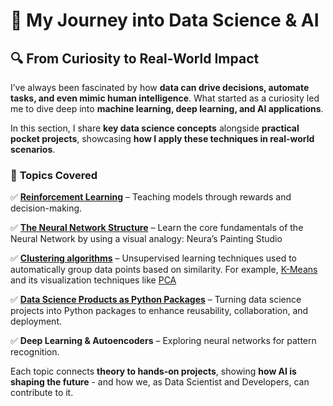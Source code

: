 # 🧠 My Journey into Data Science & AI  

## 🔍 From Curiosity to Real-World Impact  

I’ve always been fascinated by how **data can drive decisions, automate tasks, and even mimic human intelligence**. What started as a curiosity led me to dive deep into **machine learning, deep learning, and AI applications**.  

In this section, I share **key data science concepts** alongside **practical pocket projects**, showcasing **how I apply these techniques in real-world scenarios**.  

### 📌 **Topics Covered**  

✅ **[Reinforcement Learning](../reinforcement_learning_basics/)** – Teaching models through rewards and decision-making.

✅ **[The Neural Network Structure](../the_neural_network_structure/)** – Learn the core fundamentals of the Neural Network by using a visual analogy: Neura’s Painting Studio

✅ **[Clustering algorithms](../clustering_algorithms/)** – Unsupervised learning techniques used to automatically group data points based on similarity. For example, [K-Means](../clustering_algorithms/) and its visualization techniques like [PCA](../k-means_visualization/)

✅ **[Data Science Products as Python Packages](../ds_products_as_python_packages/)** – Turning data science projects into Python packages to enhance reusability, collaboration, and deployment. 

✅ **Deep Learning & Autoencoders** – Exploring neural networks for pattern recognition.  


 

Each topic connects **theory to hands-on projects**, showing **how AI is shaping the future** - and how we, as Data Scientist and Developers, can contribute to it. 

